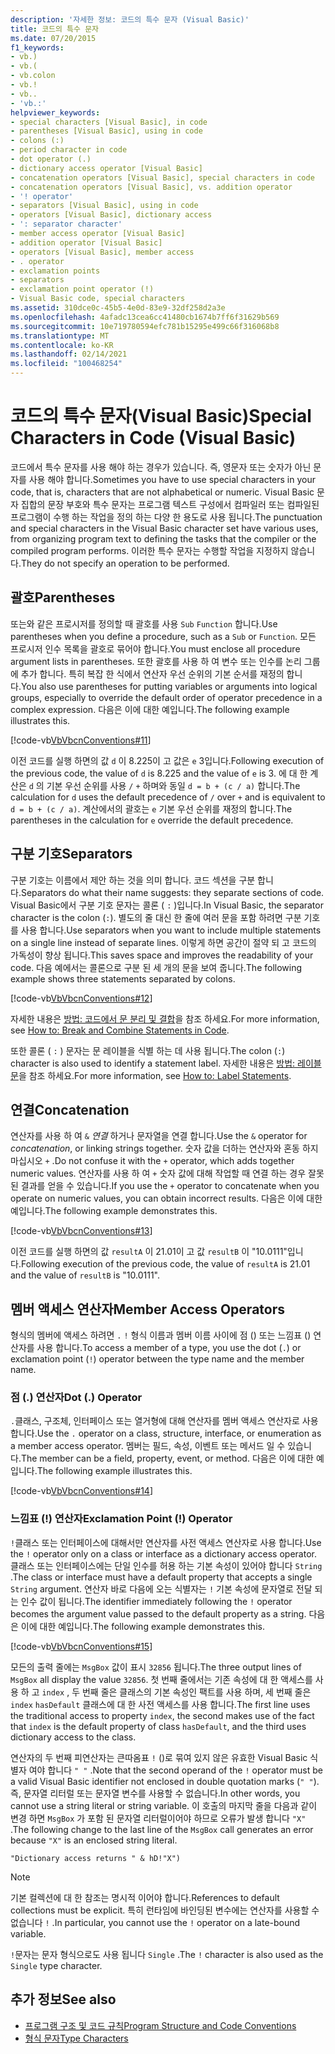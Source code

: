 ```yaml
---
description: '자세한 정보: 코드의 특수 문자 (Visual Basic)'
title: 코드의 특수 문자
ms.date: 07/20/2015
f1_keywords:
- vb.)
- vb.(
- vb.colon
- vb.!
- vb..
- 'vb.:'
helpviewer_keywords:
- special characters [Visual Basic], in code
- parentheses [Visual Basic], using in code
- colons (:)
- period character in code
- dot operator (.)
- dictionary access operator [Visual Basic]
- concatenation operators [Visual Basic], special characters in code
- concatenation operators [Visual Basic], vs. addition operator
- '! operator'
- separators [Visual Basic], using in code
- operators [Visual Basic], dictionary access
- ': separator character'
- member access operator [Visual Basic]
- addition operator [Visual Basic]
- operators [Visual Basic], member access
- . operator
- exclamation points
- separators
- exclamation point operator (!)
- Visual Basic code, special characters
ms.assetid: 310dce0c-45b5-4e0d-83e9-32df258d2a3e
ms.openlocfilehash: 4afadc13cea6cc41480cb1674b7ff6f31629b569
ms.sourcegitcommit: 10e719780594efc781b15295e499c66f316068b8
ms.translationtype: MT
ms.contentlocale: ko-KR
ms.lasthandoff: 02/14/2021
ms.locfileid: "100468254"
---
```

# <a name="special-characters-in-code-visual-basic"></a><span data-ttu-id="c0ab3-103">코드의 특수 문자(Visual Basic)</span><span class="sxs-lookup"><span data-stu-id="c0ab3-103">Special Characters in Code (Visual Basic)</span></span>

<span data-ttu-id="c0ab3-104">코드에서 특수 문자를 사용 해야 하는 경우가 있습니다. 즉, 영문자 또는 숫자가 아닌 문자를 사용 해야 합니다.</span><span class="sxs-lookup"><span data-stu-id="c0ab3-104">Sometimes you have to use special characters in your code, that is, characters that are not alphabetical or numeric.</span></span> <span data-ttu-id="c0ab3-105">Visual Basic 문자 집합의 문장 부호와 특수 문자는 프로그램 텍스트 구성에서 컴파일러 또는 컴파일된 프로그램이 수행 하는 작업을 정의 하는 다양 한 용도로 사용 됩니다.</span><span class="sxs-lookup"><span data-stu-id="c0ab3-105">The punctuation and special characters in the Visual Basic character set have various uses, from organizing program text to defining the tasks that the compiler or the compiled program performs.</span></span> <span data-ttu-id="c0ab3-106">이러한 특수 문자는 수행할 작업을 지정하지 않습니다.</span><span class="sxs-lookup"><span data-stu-id="c0ab3-106">They do not specify an operation to be performed.</span></span>  
  
## <a name="parentheses"></a><span data-ttu-id="c0ab3-107">괄호</span><span class="sxs-lookup"><span data-stu-id="c0ab3-107">Parentheses</span></span>  

 <span data-ttu-id="c0ab3-108">또는와 같은 프로시저를 정의할 때 괄호를 사용 `Sub` `Function` 합니다.</span><span class="sxs-lookup"><span data-stu-id="c0ab3-108">Use parentheses when you define a procedure, such as a `Sub` or `Function`.</span></span> <span data-ttu-id="c0ab3-109">모든 프로시저 인수 목록을 괄호로 묶어야 합니다.</span><span class="sxs-lookup"><span data-stu-id="c0ab3-109">You must enclose all procedure argument lists in parentheses.</span></span> <span data-ttu-id="c0ab3-110">또한 괄호를 사용 하 여 변수 또는 인수를 논리 그룹에 추가 합니다. 특히 복잡 한 식에서 연산자 우선 순위의 기본 순서를 재정의 합니다.</span><span class="sxs-lookup"><span data-stu-id="c0ab3-110">You also use parentheses for putting variables or arguments into logical groups, especially to override the default order of operator precedence in a complex expression.</span></span> <span data-ttu-id="c0ab3-111">다음은 이에 대한 예입니다.</span><span class="sxs-lookup"><span data-stu-id="c0ab3-111">The following example illustrates this.</span></span>  
  
 [!code-vb[VbVbcnConventions#11](~/samples/snippets/visualbasic/VS_Snippets_VBCSharp/VbVbcnConventions/VB/Class1.vb#11)]  
  
 <span data-ttu-id="c0ab3-112">이전 코드를 실행 하면의 값 `d` 이 8.225이 고 값은 `e` 3입니다.</span><span class="sxs-lookup"><span data-stu-id="c0ab3-112">Following execution of the previous code, the value of `d` is 8.225 and the value of `e` is 3.</span></span> <span data-ttu-id="c0ab3-113">에 대 한 계산은 `d` 의 기본 우선 순위를 사용 `/` `+` 하며와 동일 `d = b + (c / a)` 합니다.</span><span class="sxs-lookup"><span data-stu-id="c0ab3-113">The calculation for `d` uses the default precedence of `/` over `+` and is equivalent to `d = b + (c / a)`.</span></span> <span data-ttu-id="c0ab3-114">계산에서의 괄호는 `e` 기본 우선 순위를 재정의 합니다.</span><span class="sxs-lookup"><span data-stu-id="c0ab3-114">The parentheses in the calculation for `e` override the default precedence.</span></span>  
  
## <a name="separators"></a><span data-ttu-id="c0ab3-115">구분 기호</span><span class="sxs-lookup"><span data-stu-id="c0ab3-115">Separators</span></span>  

 <span data-ttu-id="c0ab3-116">구분 기호는 이름에서 제안 하는 것을 의미 합니다. 코드 섹션을 구분 합니다.</span><span class="sxs-lookup"><span data-stu-id="c0ab3-116">Separators do what their name suggests: they separate sections of code.</span></span> <span data-ttu-id="c0ab3-117">Visual Basic에서 구분 기호 문자는 콜론 ( `:` )입니다.</span><span class="sxs-lookup"><span data-stu-id="c0ab3-117">In Visual Basic, the separator character is the colon (`:`).</span></span> <span data-ttu-id="c0ab3-118">별도의 줄 대신 한 줄에 여러 문을 포함 하려면 구분 기호를 사용 합니다.</span><span class="sxs-lookup"><span data-stu-id="c0ab3-118">Use separators when you want to include multiple statements on a single line instead of separate lines.</span></span> <span data-ttu-id="c0ab3-119">이렇게 하면 공간이 절약 되 고 코드의 가독성이 향상 됩니다.</span><span class="sxs-lookup"><span data-stu-id="c0ab3-119">This saves space and improves the readability of your code.</span></span> <span data-ttu-id="c0ab3-120">다음 예에서는 콜론으로 구분 된 세 개의 문을 보여 줍니다.</span><span class="sxs-lookup"><span data-stu-id="c0ab3-120">The following example shows three statements separated by colons.</span></span>  
  
 [!code-vb[VbVbcnConventions#12](~/samples/snippets/visualbasic/VS_Snippets_VBCSharp/VbVbcnConventions/VB/Class1.vb#12)]  
  
 <span data-ttu-id="c0ab3-121">자세한 내용은 [방법: 코드에서 문 분리 및 결합](how-to-break-and-combine-statements-in-code.md)을 참조 하세요.</span><span class="sxs-lookup"><span data-stu-id="c0ab3-121">For more information, see [How to: Break and Combine Statements in Code](how-to-break-and-combine-statements-in-code.md).</span></span>  
  
 <span data-ttu-id="c0ab3-122">또한 콜론 ( `:` ) 문자는 문 레이블을 식별 하는 데 사용 됩니다.</span><span class="sxs-lookup"><span data-stu-id="c0ab3-122">The colon (`:`) character is also used to identify a statement label.</span></span> <span data-ttu-id="c0ab3-123">자세한 내용은 [방법: 레이블 문](how-to-label-statements.md)을 참조 하세요.</span><span class="sxs-lookup"><span data-stu-id="c0ab3-123">For more information, see [How to: Label Statements](how-to-label-statements.md).</span></span>  
  
## <a name="concatenation"></a><span data-ttu-id="c0ab3-124">연결</span><span class="sxs-lookup"><span data-stu-id="c0ab3-124">Concatenation</span></span>  

 <span data-ttu-id="c0ab3-125">연산자를 사용 하 여 `&` *연결* 하거나 문자열을 연결 합니다.</span><span class="sxs-lookup"><span data-stu-id="c0ab3-125">Use the `&` operator for *concatenation*, or linking strings together.</span></span> <span data-ttu-id="c0ab3-126">숫자 값을 더하는 연산자와 혼동 하지 마십시오 `+` .</span><span class="sxs-lookup"><span data-stu-id="c0ab3-126">Do not confuse it with the `+` operator, which adds together numeric values.</span></span> <span data-ttu-id="c0ab3-127">연산자를 사용 하 여 `+` 숫자 값에 대해 작업할 때 연결 하는 경우 잘못 된 결과를 얻을 수 있습니다.</span><span class="sxs-lookup"><span data-stu-id="c0ab3-127">If you use the `+` operator to concatenate when you operate on numeric values, you can obtain incorrect results.</span></span> <span data-ttu-id="c0ab3-128">다음은 이에 대한 예입니다.</span><span class="sxs-lookup"><span data-stu-id="c0ab3-128">The following example demonstrates this.</span></span>  
  
 [!code-vb[VbVbcnConventions#13](~/samples/snippets/visualbasic/VS_Snippets_VBCSharp/VbVbcnConventions/VB/Class1.vb#13)]  
  
 <span data-ttu-id="c0ab3-129">이전 코드를 실행 하면의 값 `resultA` 이 21.01이 고 값 `resultB` 이 "10.0111"입니다.</span><span class="sxs-lookup"><span data-stu-id="c0ab3-129">Following execution of the previous code, the value of `resultA` is 21.01 and the value of `resultB` is "10.0111".</span></span>  
  
## <a name="member-access-operators"></a><span data-ttu-id="c0ab3-130">멤버 액세스 연산자</span><span class="sxs-lookup"><span data-stu-id="c0ab3-130">Member Access Operators</span></span>  

 <span data-ttu-id="c0ab3-131">형식의 멤버에 액세스 하려면 `.` `!` 형식 이름과 멤버 이름 사이에 점 () 또는 느낌표 () 연산자를 사용 합니다.</span><span class="sxs-lookup"><span data-stu-id="c0ab3-131">To access a member of a type, you use the dot (`.`) or exclamation point (`!`) operator between the type name and the member name.</span></span>  
  
### <a name="dot--operator"></a><span data-ttu-id="c0ab3-132">점 (.) 연산자</span><span class="sxs-lookup"><span data-stu-id="c0ab3-132">Dot (.) Operator</span></span>  

 <span data-ttu-id="c0ab3-133">`.`클래스, 구조체, 인터페이스 또는 열거형에 대해 연산자를 멤버 액세스 연산자로 사용 합니다.</span><span class="sxs-lookup"><span data-stu-id="c0ab3-133">Use the `.` operator on a class, structure, interface, or enumeration as a member access operator.</span></span> <span data-ttu-id="c0ab3-134">멤버는 필드, 속성, 이벤트 또는 메서드 일 수 있습니다.</span><span class="sxs-lookup"><span data-stu-id="c0ab3-134">The member can be a field, property, event, or method.</span></span> <span data-ttu-id="c0ab3-135">다음은 이에 대한 예입니다.</span><span class="sxs-lookup"><span data-stu-id="c0ab3-135">The following example illustrates this.</span></span>  
  
 [!code-vb[VbVbcnConventions#14](~/samples/snippets/visualbasic/VS_Snippets_VBCSharp/VbVbcnConventions/VB/Class1.vb#14)]  
  
### <a name="exclamation-point--operator"></a><span data-ttu-id="c0ab3-136">느낌표 (!) 연산자</span><span class="sxs-lookup"><span data-stu-id="c0ab3-136">Exclamation Point (!) Operator</span></span>  

 <span data-ttu-id="c0ab3-137">`!`클래스 또는 인터페이스에 대해서만 연산자를 사전 액세스 연산자로 사용 합니다.</span><span class="sxs-lookup"><span data-stu-id="c0ab3-137">Use the `!` operator only on a class or interface as a dictionary access operator.</span></span> <span data-ttu-id="c0ab3-138">클래스 또는 인터페이스에는 단일 인수를 허용 하는 기본 속성이 있어야 합니다 `String` .</span><span class="sxs-lookup"><span data-stu-id="c0ab3-138">The class or interface must have a default property that accepts a single `String` argument.</span></span> <span data-ttu-id="c0ab3-139">연산자 바로 다음에 오는 식별자는 `!` 기본 속성에 문자열로 전달 되는 인수 값이 됩니다.</span><span class="sxs-lookup"><span data-stu-id="c0ab3-139">The identifier immediately following the `!` operator becomes the argument value passed to the default property as a string.</span></span> <span data-ttu-id="c0ab3-140">다음은 이에 대한 예입니다.</span><span class="sxs-lookup"><span data-stu-id="c0ab3-140">The following example demonstrates this.</span></span>  
  
 [!code-vb[VbVbcnConventions#15](~/samples/snippets/visualbasic/VS_Snippets_VBCSharp/VbVbcnConventions/VB/Class1.vb#15)]  
  
 <span data-ttu-id="c0ab3-141">모든의 출력 줄에는 `MsgBox` 값이 표시 `32856` 됩니다.</span><span class="sxs-lookup"><span data-stu-id="c0ab3-141">The three output lines of `MsgBox` all display the value `32856`.</span></span> <span data-ttu-id="c0ab3-142">첫 번째 줄에서는 기존 속성에 대 한 액세스를 사용 하 고 `index` , 두 번째 줄은 클래스의 기본 속성인 팩트를 사용 하며, 세 번째 줄은 `index` `hasDefault` 클래스에 대 한 사전 액세스를 사용 합니다.</span><span class="sxs-lookup"><span data-stu-id="c0ab3-142">The first line uses the traditional access to property `index`, the second makes use of the fact that `index` is the default property of class `hasDefault`, and the third uses dictionary access to the class.</span></span>  
  
 <span data-ttu-id="c0ab3-143">연산자의 두 번째 피연산자는 큰따옴표 `!` ()로 묶여 있지 않은 유효한 Visual Basic 식별자 여야 합니다 `" "` .</span><span class="sxs-lookup"><span data-stu-id="c0ab3-143">Note that the second operand of the `!` operator must be a valid Visual Basic identifier not enclosed in double quotation marks (`" "`).</span></span> <span data-ttu-id="c0ab3-144">즉, 문자열 리터럴 또는 문자열 변수를 사용할 수 없습니다.</span><span class="sxs-lookup"><span data-stu-id="c0ab3-144">In other words, you cannot use a string literal or string variable.</span></span> <span data-ttu-id="c0ab3-145">이 호출의 마지막 줄을 다음과 같이 변경 하면 `MsgBox` 가 포함 된 문자열 리터럴이어야 하므로 오류가 발생 합니다 `"X"` .</span><span class="sxs-lookup"><span data-stu-id="c0ab3-145">The following change to the last line of the `MsgBox` call generates an error because `"X"` is an enclosed string literal.</span></span>  
  
 `"Dictionary access returns " & hD!"X")`  
  
> [!NOTE]
> <span data-ttu-id="c0ab3-146">기본 컬렉션에 대 한 참조는 명시적 이어야 합니다.</span><span class="sxs-lookup"><span data-stu-id="c0ab3-146">References to default collections must be explicit.</span></span> <span data-ttu-id="c0ab3-147">특히 런타임에 바인딩된 변수에는 연산자를 사용할 수 없습니다 `!` .</span><span class="sxs-lookup"><span data-stu-id="c0ab3-147">In particular, you cannot use the `!` operator on a late-bound variable.</span></span>  
  
 <span data-ttu-id="c0ab3-148">`!`문자는 문자 형식으로도 사용 됩니다 `Single` .</span><span class="sxs-lookup"><span data-stu-id="c0ab3-148">The `!` character is also used as the `Single` type character.</span></span>  
  
## <a name="see-also"></a><span data-ttu-id="c0ab3-149">추가 정보</span><span class="sxs-lookup"><span data-stu-id="c0ab3-149">See also</span></span>

- [<span data-ttu-id="c0ab3-150">프로그램 구조 및 코드 규칙</span><span class="sxs-lookup"><span data-stu-id="c0ab3-150">Program Structure and Code Conventions</span></span>](program-structure-and-code-conventions.md)
- [<span data-ttu-id="c0ab3-151">형식 문자</span><span class="sxs-lookup"><span data-stu-id="c0ab3-151">Type Characters</span></span>](../language-features/data-types/type-characters.md)
